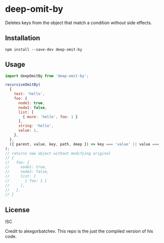 # deep-omit-by

Deletes keys from the object that match a condition without side effects.

## Installation

```
npm install --save-dev deep-omit-by
```

## Usage

```js
import deepOmitBy from 'deep-omit-by';

recursiveOmitBy(
  {
    text: 'hello',
    foo: {
      node1: true,
      node2: false,
      list: [
        { more: 'hello', foo: 1 }
      ],
      string: 'hello',
      value: 1,
    },
  },
  ({ parent, value, key, path, deep }) => key === 'value' || value === 'hello'
);
// returns new object without modifying original
// {
//   foo: {
//     node1: true,
//     node2: false,
//     list: [
//       { foo: 1 }
//     ],
//   },
// }
```

## License

ISC

Credit to alexgorbatchev. This repo is the just the compiled version of his code.